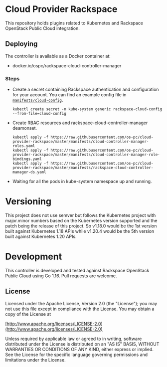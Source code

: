 # Cloud Provider Rackspace

This repository holds plugins related to Kubernetes and Rackspace OpenStack Public Cloud integration.

## Deploying

The controller is available as a Docker container at:
- docker.io/ospc/rackspace-cloud-controller-manager

### Steps

- Create a secret containing Rackspace authentication and configuration for your account.  You can find an example config file in [`manifests/cloud-config`](/manifests/cloud-config).

    ```shell
    kubectl create secret -n kube-system generic rackspace-cloud-config --from-file=cloud-config
    ```

- Create RBAC resources and rackspace-cloud-controller-manager deamonset.

    ```shell
    kubectl apply -f https://raw.githubusercontent.com/os-pc/cloud-provider-rackspace/master/manifests/cloud-controller-manager-roles.yaml
    kubectl apply -f https://raw.githubusercontent.com/os-pc/cloud-provider-rackspace/master/manifests/cloud-controller-manager-role-bindings.yaml
    kubectl apply -f https://raw.githubusercontent.com/os-pc/cloud-provider-rackspace/master/manifests/rackspace-cloud-controller-manager-ds.yaml
    ```

- Waiting for all the pods in kube-system namespace up and running.

# Versioning

This project does not use semver but follows the Kubernetes project with major.minor numbers
based on the Kubernetes version supported and the patch being the release of this project. So
v1.18.0 would be the 1st version built against Kubernetes 1.18 APIs while v1.20.4 would be
the 5th version built against Kubernetes 1.20 APIs.

# Development

This controller is developed and tested against Rackspace OpenStack Public Cloud using Go 1.16.
Pull requests are welcome.

## License

Licensed under the Apache License, Version 2.0 (the "License");
you may not use this file except in compliance with the License.
You may obtain a copy of the License at

[http://www.apache.org/licenses/LICENSE-2.0](http://www.apache.org/licenses/LICENSE-2.0)

Unless required by applicable law or agreed to in writing, software
distributed under the License is distributed on an "AS IS" BASIS,
WITHOUT WARRANTIES OR CONDITIONS OF ANY KIND, either express or implied.
See the License for the specific language governing permissions and
limitations under the License.
